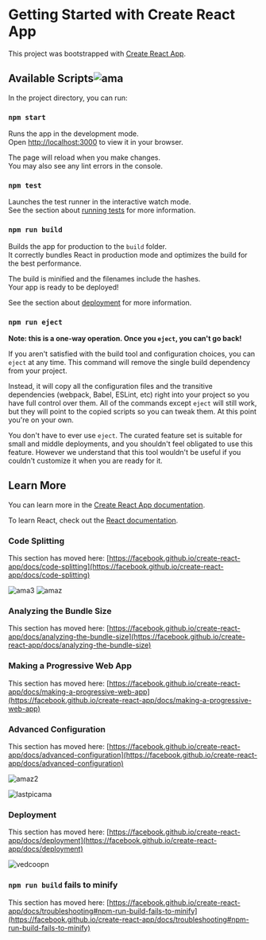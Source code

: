 # Getting Started with Create React App


This project was bootstrapped with [Create React App](https://github.com/facebook/create-react-app).

## Available Scripts![ama](https://github.com/ahmmed-binas/amazon-shopping-site-look-alike/assets/110778968/d9e03bb2-1741-42a2-90c1-9cda1b37617a)



In the project directory, you can run:

### `npm start`

Runs the app in the development mode.\
Open [http://localhost:3000](http://localhost:3000) to view it in your browser.

The page will reload when you make changes.\
You may also see any lint errors in the console.

### `npm test`

Launches the test runner in the interactive watch mode.\
See the section about [running tests](https://facebook.github.io/create-react-app/docs/running-tests) for more information.

### `npm run build`

Builds the app for production to the `build` folder.\
It correctly bundles React in production mode and optimizes the build for the best performance.

The build is minified and the filenames include the hashes.\
Your app is ready to be deployed!

See the section about [deployment](https://facebook.github.io/create-react-app/docs/deployment) for more information.

### `npm run eject`

**Note: this is a one-way operation. Once you `eject`, you can't go back!**

If you aren't satisfied with the build tool and configuration choices, you can `eject` at any time. This command will remove the single build dependency from your project.

Instead, it will copy all the configuration files and the transitive dependencies (webpack, Babel, ESLint, etc) right into your project so you have full control over them. All of the commands except `eject` will still work, but they will point to the copied scripts so you can tweak them. At this point you're on your own.

You don't have to ever use `eject`. The curated feature set is suitable for small and middle deployments, and you shouldn't feel obligated to use this feature. However we understand that this tool wouldn't be useful if you couldn't customize it when you are ready for it.

## Learn More

You can learn more in the [Create React App documentation](https://facebook.github.io/create-react-app/docs/getting-started).

To learn React, check out the [React documentation](https://reactjs.org/).

### Code Splitting

This section has moved here: [https://facebook.github.io/create-react-app/docs/code-splitting](https://facebook.github.io/create-react-app/docs/code-splitting)

![ama3](https://github.com/ahmmed-binas/amazon-shopping-site-look-alike/assets/110778968/86fe3bf8-3a94-4803-8de9-61573e35e710)
![amaz](https://github.com/ahmmed-binas/amazon-shopping-site-look-alike/assets/110778968/2572a6b4-0c74-4518-acf2-0df1065ffe70)



### Analyzing the Bundle Size

This section has moved here: [https://facebook.github.io/create-react-app/docs/analyzing-the-bundle-size](https://facebook.github.io/create-react-app/docs/analyzing-the-bundle-size)

### Making a Progressive Web App

This section has moved here: [https://facebook.github.io/create-react-app/docs/making-a-progressive-web-app](https://facebook.github.io/create-react-app/docs/making-a-progressive-web-app)

### Advanced Configuration

This section has moved here: [https://facebook.github.io/create-react-app/docs/advanced-configuration](https://facebook.github.io/create-react-app/docs/advanced-configuration)

![amaz2](https://github.com/ahmmed-binas/amazon-shopping-site-look-alike/assets/110778968/20b0634e-742f-427b-85f1-c958eda610e2)


![lastpicama](https://github.com/ahmmed-binas/amazon-shopping-site-look-alike/assets/110778968/80962f5c-34bd-4fa1-9581-45a9803bd6de)

### Deployment

This section has moved here: [https://facebook.github.io/create-react-app/docs/deployment](https://facebook.github.io/create-react-app/docs/deployment)

![vedcoopn](https://github.com/ahmmed-binas/amazon-shopping-site-look-alike/assets/110778968/1f7add21-2b6a-4d67-beb6-a07fa16427f9)



### `npm run build` fails to minify

This section has moved here: [https://facebook.github.io/create-react-app/docs/troubleshooting#npm-run-build-fails-to-minify](https://facebook.github.io/create-react-app/docs/troubleshooting#npm-run-build-fails-to-minify)

